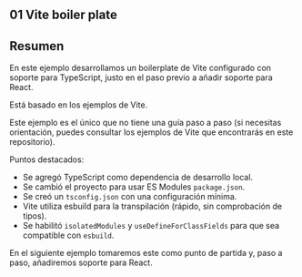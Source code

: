 ## 01 Vite boiler plate

## Resumen

En este ejemplo desarrollamos un boilerplate de Vite configurado con soporte para TypeScript, justo en el paso previo
a añadir soporte para React.

Está basado en los ejemplos de Vite.

Este ejemplo es el único que no tiene una guía paso a paso (si necesitas orientación, puedes consultar los
ejemplos de Vite que encontrarás en este repositorio).

Puntos destacados:

- Se agregó TypeScript como dependencia de desarrollo local.
- Se cambió el proyecto para usar ES Modules `package.json`.
- Se creó un `tsconfig.json` con una configuración mínima.
- Vite utiliza esbuild para la transpilación (rápido, sin comprobación de tipos).
- Se habilitó `isolatedModules` y `useDefineForClassFields` para que sea compatible con `esbuild`.

En el siguiente ejemplo tomaremos este como punto de partida y, paso a paso, añadiremos
soporte para React.
